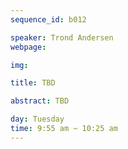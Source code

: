 ```yaml
---
sequence_id: b012

speaker: Trond Andersen
webpage: 

img: 

title: TBD

abstract: TBD

day: Tuesday
time: 9:55 am ~ 10:25 am
---
```

